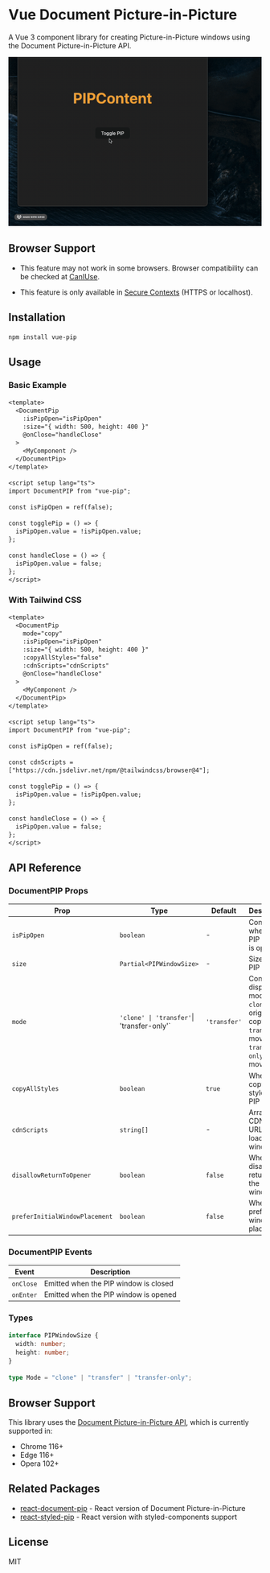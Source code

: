 # Vue Document Picture-in-Picture

A Vue 3 component library for creating Picture-in-Picture windows using the Document Picture-in-Picture API.

![Vue PIP Demo](./demo.gif)

## Browser Support

- This feature may not work in some browsers. Browser compatibility can be checked at [CanIUse](https://caniuse.com/mdn-api_documentpictureinpicture).

- This feature is only available in [Secure Contexts](https://developer.mozilla.org/en-US/docs/Web/Security/Secure_Contexts) (HTTPS or localhost).

## Installation

```bash
npm install vue-pip
```

## Usage

### Basic Example

```vue
<template>
  <DocumentPip
    :isPipOpen="isPipOpen"
    :size="{ width: 500, height: 400 }"
    @onClose="handleClose"
  >
    <MyComponent />
  </DocumentPip>
</template>

<script setup lang="ts">
import DocumentPIP from "vue-pip";

const isPipOpen = ref(false);

const togglePip = () => {
  isPipOpen.value = !isPipOpen.value;
};

const handleClose = () => {
  isPipOpen.value = false;
};
</script>
```

### With Tailwind CSS

```vue
<template>
  <DocumentPip
    mode="copy"
    :isPipOpen="isPipOpen"
    :size="{ width: 500, height: 400 }"
    :copyAllStyles="false"
    :cdnScripts="cdnScripts"
    @onClose="handleClose"
  >
    <MyComponent />
  </DocumentPip>
</template>

<script setup lang="ts">
import DocumentPIP from "vue-pip";

const isPipOpen = ref(false);

const cdnScripts = ["https://cdn.jsdelivr.net/npm/@tailwindcss/browser@4"];

const togglePip = () => {
  isPipOpen.value = !isPipOpen.value;
};

const handleClose = () => {
  isPipOpen.value = false;
};
</script>
```

## API Reference

### DocumentPIP Props

| Prop                           | Type                                       | Default      | Description                                                                                                           |
| ------------------------------ | ------------------------------------------ | ------------ | --------------------------------------------------------------------------------------------------------------------- |
| `isPipOpen`                    | `boolean`                                  | -            | Controls whether the PIP window is open                                                                               |
| `size`                         | `Partial<PIPWindowSize>`                   | -            | Size of the PIP window                                                                                                |
| `mode`                         | `'clone' \| 'transfer'`\| 'transfer-only'` | `'transfer'` | Content display mode<br>`clone`: keep original + copy<br>`transfer`: move to PIP<br>`transfer-only`: only move to PIP |
| `copyAllStyles`                | `boolean`                                  | `true`       | Whether to copy all styles to PIP window                                                                              |
| `cdnScripts`                   | `string[]`                                 | -            | Array of CDN script URLs to load in PIP window                                                                        |
| `disallowReturnToOpener`       | `boolean`                                  | `false`      | Whether to disallow returning to the opener window                                                                    |
| `preferInitialWindowPlacement` | `boolean`                                  | `false`      | Whether to prefer initial window placement                                                                            |

### DocumentPIP Events

| Event     | Description                           |
| --------- | ------------------------------------- |
| `onClose` | Emitted when the PIP window is closed |
| `onEnter` | Emitted when the PIP window is opened |

### Types

```typescript
interface PIPWindowSize {
  width: number;
  height: number;
}

type Mode = "clone" | "transfer" | "transfer-only";
```

## Browser Support

This library uses the [Document Picture-in-Picture API](https://developer.chrome.com/docs/web-platform/document-picture-in-picture/), which is currently supported in:

- Chrome 116+
- Edge 116+
- Opera 102+

## Related Packages

- [react-document-pip](https://www.npmjs.com/package/react-document-pip) - React version of Document Picture-in-Picture
- [react-styled-pip](https://www.npmjs.com/package/react-styled-pip) - React version with styled-components support

## License

MIT
